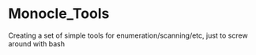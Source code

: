 # Monocle_Tools
Creating a set of simple tools for enumeration/scanning/etc, just to screw around with bash
